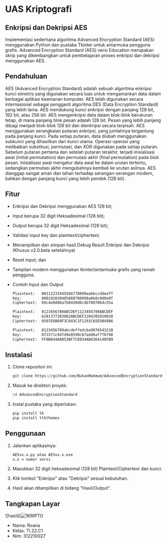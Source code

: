 # UAS Kriptografi 
## Enkripsi dan Dekripsi AES

Implementasi sederhana algoritma Advanced Encryption Standard (AES) menggunakan Python dan pustaka Tkinter untuk antarmuka pengguna grafis. Advanced Encryption Standard (AES) versi Education merupakan skrip yang dikembangkan untuk pembelajaran proses enkripsi dan dekripsi menggunakan AES.


## Pendahuluan

AES (Advanced Encryption Standard) adalah sebuah algoritma enkripsi kunci simetris yang digunakan secara luas untuk mengamankan data dalam berbagai aplikasi keamanan komputer. AES telah digunakan secara internasional sebagai pengganti algoritma DES (Data Encryption Standard) yang lebih lama. AES mendukung kunci enkripsi dengan panjang 128 bit, 192 bit, atau 256 bit. 
AES mengenkripsi data dalam blok-blok berukuran tetap, di mana panjang blok pesan adalah 128 bit. Pesan yang lebih panjang dibagi menjadi blok-blok 128 bit dan dienkripsi secara terpisah. AES menggunakan serangkaian putaran enkripsi, yang jumlahnya tergantung pada panjang kunci. Pada setiap putaran, data diubah menggunakan subkunci yang dihasilkan dari kunci utama. Operasi-operasi yang melibatkan substitusi, permutasi, dan XOR digunakan pada setiap putaran.
Sebelum putaran pertama dan setelah putaran terakhir, terjadi inisialisasi awal (initial permutation) dan permutasi akhir (final permutation) pada blok pesan. Inisialisasi awal mengatur data awal ke dalam urutan tertentu, sedangkan permutasi akhir mengubahnya kembali ke urutan aslinya. AES dianggap sangat aman dan tahan terhadap serangan-serangan modern, bahkan dengan panjang kunci yang lebih pendek (128 bit).

## Fitur

- Enkripsi dan Dekripsi menggunakan AES 128 bit;
- Input berupa 32 digit Heksadesimal (128 bit);
- Output berupa 32 digit Heksadesimal (128 bit);
- Validasi input key dan plaintext/ciphertext;
- Menampilkan dan simpan hasil Debug Result Enkripsi dan Dekripsi (Khusus v2.0.beta setelahnya)
- Reset input; dan
- Tampilan modern menggunakan tkinter/antarmuka grafis yang ramah pengguna.
  
- Contoh Input dan Output
  ```bash
  Plaintext:   00112233445566778899aabbccddeeff
  Key:         000102030405060708090a0b0c0d0e0f
  Ciphertext:  69c4e0d86a7b0430d8cdb78070b4c55a

  Plaintext:   0123456789ABCDEF1123456789ABCDEF
  Key:         6281377383082ABCDEF2204205010010
  Ciphertext:  0507E8860F3C843C1F1291C65E984986

  Plaintext:   0123456789abcdeffedcba9876543210 
  Key:         0f1571c947d9e8590cb7add6af7f6798
  Ciphertext:  FF0B844A0853BF7C6934AB4364148FB9
   ```

## Instalasi

1. Clone repositori ini:

   ```bash
   git clone https://github.com/BukanMakmum/AdvancedEncryptionStandard.git
   ```

2. Masuk ke direktori proyek:

   ```bash
   cd AdvancedEncryptionStandard
   ```

3. Instal pustaka yang diperlukan:

   ```bash
   pip install tk
   pip install ttkthemes

   ```

## Penggunaan

1. Jalankan aplikasinya:

   ```bash
   AESvx.x.py atau AESvx.x.exe
   x.x = nomor versi
   ```

2. Masukkan 32 digit heksadesimal (128 bit) Plaintext/Ciphertext dan kunci.

3. Klik tombol "Enkripsi" atau "Dekripsi" sesuai kebutuhan.

4. Hasil akan ditampilkan di bidang "Hasil/Output".

## Tangkapan Layar

![hasil](![1KRIPTO](https://github.com/user-attachments/assets/9ee0f271-55fc-49f5-b347-0055b339a84d)

- Nama: Roana
- Kelas: TI.22.C1
- Nim: 312210027
